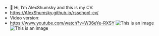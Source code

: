- 👋 Hi, I’m AlexShumsky and this is my CV:
- https://AlexShumsky.github.io/rsschool-cv/
- Video version:
- https://www.youtube.com/watch?v=W36eYe-RXSY
![This is an image](https://myoctocat.com/assets/images/base-octocat.svg)
![This is an image](https://www.codewars.com/users/AlexShumsky/badges/large)
